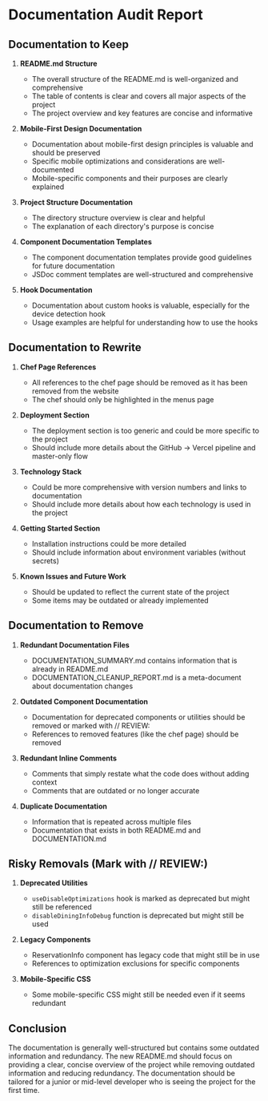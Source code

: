 # Documentation Audit Report

## Documentation to Keep

1. **README.md Structure**
   - The overall structure of the README.md is well-organized and comprehensive
   - The table of contents is clear and covers all major aspects of the project
   - The project overview and key features are concise and informative

2. **Mobile-First Design Documentation**
   - Documentation about mobile-first design principles is valuable and should be preserved
   - Specific mobile optimizations and considerations are well-documented
   - Mobile-specific components and their purposes are clearly explained

3. **Project Structure Documentation**
   - The directory structure overview is clear and helpful
   - The explanation of each directory's purpose is concise

4. **Component Documentation Templates**
   - The component documentation templates provide good guidelines for future documentation
   - JSDoc comment templates are well-structured and comprehensive

5. **Hook Documentation**
   - Documentation about custom hooks is valuable, especially for the device detection hook
   - Usage examples are helpful for understanding how to use the hooks

## Documentation to Rewrite

1. **Chef Page References**
   - All references to the chef page should be removed as it has been removed from the website
   - The chef should only be highlighted in the menus page

2. **Deployment Section**
   - The deployment section is too generic and could be more specific to the project
   - Should include more details about the GitHub → Vercel pipeline and master-only flow

3. **Technology Stack**
   - Could be more comprehensive with version numbers and links to documentation
   - Should include more details about how each technology is used in the project

4. **Getting Started Section**
   - Installation instructions could be more detailed
   - Should include information about environment variables (without secrets)

5. **Known Issues and Future Work**
   - Should be updated to reflect the current state of the project
   - Some items may be outdated or already implemented

## Documentation to Remove

1. **Redundant Documentation Files**
   - DOCUMENTATION_SUMMARY.md contains information that is already in README.md
   - DOCUMENTATION_CLEANUP_REPORT.md is a meta-document about documentation changes

2. **Outdated Component Documentation**
   - Documentation for deprecated components or utilities should be removed or marked with // REVIEW:
   - References to removed features (like the chef page) should be removed

3. **Redundant Inline Comments**
   - Comments that simply restate what the code does without adding context
   - Comments that are outdated or no longer accurate

4. **Duplicate Documentation**
   - Information that is repeated across multiple files
   - Documentation that exists in both README.md and DOCUMENTATION.md

## Risky Removals (Mark with // REVIEW:)

1. **Deprecated Utilities**
   - `useDisableOptimizations` hook is marked as deprecated but might still be referenced
   - `disableDiningInfoDebug` function is deprecated but might still be used

2. **Legacy Components**
   - ReservationInfo component has legacy code that might still be in use
   - References to optimization exclusions for specific components

3. **Mobile-Specific CSS**
   - Some mobile-specific CSS might still be needed even if it seems redundant

## Conclusion

The documentation is generally well-structured but contains some outdated information and redundancy. The new README.md should focus on providing a clear, concise overview of the project while removing outdated information and reducing redundancy. The documentation should be tailored for a junior or mid-level developer who is seeing the project for the first time.
